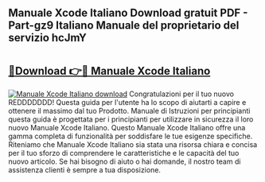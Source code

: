 ## Manuale Xcode Italiano Download gratuit PDF - Part-gz9 Italiano Manuale del proprietario del servizio hcJmY

# <h2><a href="http://dfdadkf.blite.top/?on=Manuale+Xcode+Italiano">🔗Download 👉🔴 Manuale Xcode Italiano</a></h2>

[![Manuale Xcode Italiano download](https://i.imgur.com/lujVjoI.png)](http://dfdadkf.blite.top/?on=Manuale+Xcode+Italiano)
Congratulazioni per il tuo nuovo REDDDDDDD! Questa guida per l'utente ha lo scopo di aiutarti a capire e ottenere il massimo dal tuo Prodotto. Manuale di Istruzioni per principianti questa guida è progettata per i principianti per utilizzare in sicurezza il loro nuovo Manuale Xcode Italiano. Questo Manuale Xcode Italiano offre una gamma completa di funzionalità per soddisfare le tue esigenze specifiche. Riteniamo che Manuale Xcode Italiano sia stata una risorsa chiara e concisa per il tuo sforzo di comprendere le caratteristiche e le capacità del tuo nuovo articolo. Se hai bisogno di aiuto o hai domande, il nostro team di assistenza clienti è sempre a tua disposizione.

